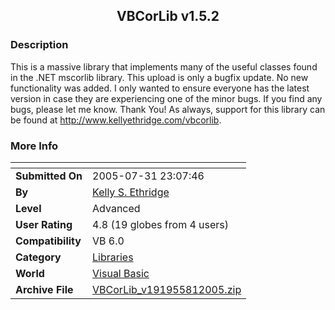 ﻿<div align="center">

## VBCorLib v1\.5\.2


</div>

### Description

This is a massive library that implements many of the useful classes found in the .NET mscorlib library. This upload is only a bugfix update. No new functionality was added. I only wanted to ensure everyone has the latest version in case they are experiencing one of the minor bugs. If you find any bugs, please let me know. Thank You! As always, support for this library can be found at http://www.kellyethridge.com/vbcorlib.
 
### More Info
 


<span>             |<span>
---                |---
**Submitted On**   |2005-07-31 23:07:46
**By**             |[Kelly S\. Ethridge](https://github.com/Planet-Source-Code/PSCIndex/blob/master/ByAuthor/kelly-s-ethridge.md)
**Level**          |Advanced
**User Rating**    |4.8 (19 globes from 4 users)
**Compatibility**  |VB 6\.0
**Category**       |[Libraries](https://github.com/Planet-Source-Code/PSCIndex/blob/master/ByCategory/libraries__1-49.md)
**World**          |[Visual Basic](https://github.com/Planet-Source-Code/PSCIndex/blob/master/ByWorld/visual-basic.md)
**Archive File**   |[VBCorLib\_v191955812005\.zip](https://github.com/Planet-Source-Code/kelly-s-ethridge-vbcorlib-v1-5-2__1-62006/archive/master.zip)








